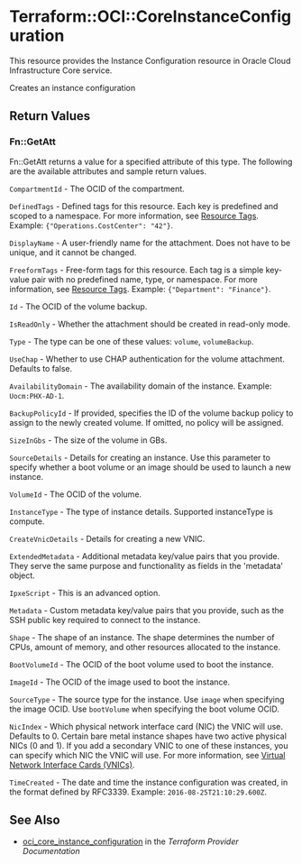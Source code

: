 # Terraform::OCI::CoreInstanceConfiguration

This resource provides the Instance Configuration resource in Oracle Cloud Infrastructure Core service.

Creates an instance configuration

## Return Values

### Fn::GetAtt

Fn::GetAtt returns a value for a specified attribute of this type. The following are the available attributes and sample return values.

`CompartmentId` - The OCID of the compartment.

`DefinedTags` - Defined tags for this resource. Each key is predefined and scoped to a namespace. For more information, see [Resource Tags](https://docs.cloud.oracle.com/iaas/Content/General/Concepts/resourcetags.htm).  Example: `{"Operations.CostCenter": "42"}`.

`DisplayName` - A user-friendly name for the attachment. Does not have to be unique, and it cannot be changed.

`FreeformTags` - Free-form tags for this resource. Each tag is a simple key-value pair with no predefined name, type, or namespace. For more information, see [Resource Tags](https://docs.cloud.oracle.com/iaas/Content/General/Concepts/resourcetags.htm).  Example: `{"Department": "Finance"}`.

`Id` - The OCID of the volume backup.

`IsReadOnly` - Whether the attachment should be created in read-only mode.

`Type` - The type can be one of these values: `volume`, `volumeBackup`.

`UseChap` - Whether to use CHAP authentication for the volume attachment. Defaults to false.

`AvailabilityDomain` - The availability domain of the instance.  Example: `Uocm:PHX-AD-1`.

`BackupPolicyId` - If provided, specifies the ID of the volume backup policy to assign to the newly created volume. If omitted, no policy will be assigned.

`SizeInGbs` - The size of the volume in GBs.

`SourceDetails` - Details for creating an instance. Use this parameter to specify whether a boot volume or an image should be used to launch a new instance.

`VolumeId` - The OCID of the volume.

`InstanceType` - The type of instance details. Supported instanceType is compute.

`CreateVnicDetails` - Details for creating a new VNIC.

`ExtendedMetadata` - Additional metadata key/value pairs that you provide. They serve the same purpose and functionality as fields in the 'metadata' object.

`IpxeScript` - This is an advanced option.

`Metadata` - Custom metadata key/value pairs that you provide, such as the SSH public key required to connect to the instance.

`Shape` - The shape of an instance. The shape determines the number of CPUs, amount of memory, and other resources allocated to the instance.

`BootVolumeId` - The OCID of the boot volume used to boot the instance.

`ImageId` - The OCID of the image used to boot the instance.

`SourceType` - The source type for the instance. Use `image` when specifying the image OCID. Use `bootVolume` when specifying the boot volume OCID.

`NicIndex` - Which physical network interface card (NIC) the VNIC will use. Defaults to 0. Certain bare metal instance shapes have two active physical NICs (0 and 1). If you add a secondary VNIC to one of these instances, you can specify which NIC the VNIC will use. For more information, see [Virtual Network Interface Cards (VNICs)](https://docs.cloud.oracle.com/iaas/Content/Network/Tasks/managingVNICs.htm).

`TimeCreated` - The date and time the instance configuration was created, in the format defined by RFC3339. Example: `2016-08-25T21:10:29.600Z`.

## See Also

* [oci_core_instance_configuration](https://www.terraform.io/docs/providers/oci/r/core_instance_configuration.html) in the _Terraform Provider Documentation_
